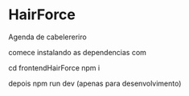 # HairForce

Agenda de cabelereriro

comece instalando as dependencias com 

cd frontendHairForce
npm i

depois npm run dev (apenas para desenvolvimento)